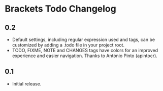 # Brackets Todo Changelog

## 0.2
* Default settings, including regular expression used and tags, can be customized by adding a .todo file in your project root.
* TODO, FIXME, NOTE and CHANGES tags have colors for an improved experience and easier navigation. Thanks to António Pinto (apintocr).

## 0.1
* Initial release.